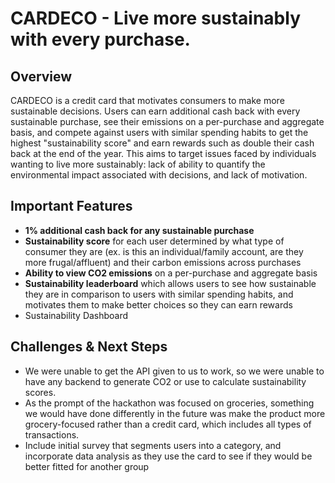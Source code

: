 # CARDECO - Live more sustainably with every purchase. 
## Overview
CARDECO is a credit card that motivates consumers to make more sustainable decisions. Users can earn additional cash back with every sustainable purchase, see their emissions on a per-purchase and aggregate basis, and compete against users with similar spending habits to get the highest "sustainability score" and earn rewards such as double their cash back at the end of the year. This aims to target issues faced by individuals wanting to live more sustainably: lack of ability to quantify the environmental impact associated with decisions, and lack of motivation.
## Important Features
- **1% additional cash back for any sustainable purchase**
- **Sustainability score** for each user determined by what type of consumer they are (ex. is this an individual/family account, are they more frugal/affluent) and their carbon emissions across purchases
- **Ability to view CO2 emissions** on a per-purchase and aggregate basis
- **Sustainability leaderboard** which allows users to see how sustainable they are in comparison to users with similar spending habits, and motivates them to make better choices so they can earn rewards
- Sustainability Dashboard
## Challenges & Next Steps
- We were unable to get the API given to us to work, so we were unable to have any backend to generate CO2 or use to calculate sustainability scores.
- As the prompt of the hackathon was focused on groceries, something we would have done differently in the future was make the product more grocery-focused rather than a credit card, which includes all types of transactions.
- Include initial survey that segments users into a category, and incorporate data analysis as they use the card to see if they would be better fitted for another group

